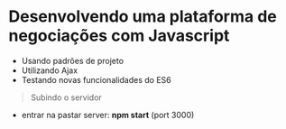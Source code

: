 # Desenvolvendo uma plataforma de negociações com Javascript

- Usando padrões de projeto 
- Utilizando Ajax
- Testando novas funcionalidades do ES6





> Subindo o servidor 
   - entrar na pastar server:  **npm start** (port 3000)

   

    